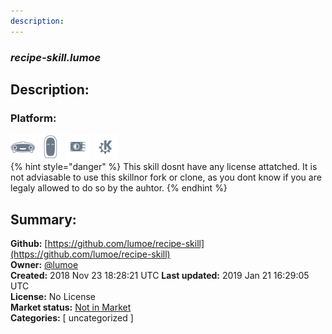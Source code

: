 ```yaml
---
description: 
---
```


### _recipe-skill.lumoe_  
## Description:  
  
  
### Platform:  
 ![Mark I](../.gitbook/assets/mark-1-icon.png)  ![Mark II](../.gitbook/assets/mark-2-icon.png)  ![Picroft](../.gitbook/assets/picroft-icon.png)  ![plasmoid](../.gitbook/assets/kde.png)   
{% hint style="danger" %}
This skill dosnt have any license attatched. It is not adviasable to use this skillnor fork or clone, as you dont know if you are legaly allowed to do so by the auhtor.
{% endhint %}
  
## Summary:  
**Github:** [https://github.com/lumoe/recipe-skill](https://github.com/lumoe/recipe-skill)  
**Owner:** [@lumoe](https://github.com/lumoe)  
**Created:** 2018 Nov 23 18:28:21 UTC  **Last updated:** 2019 Jan 21 16:29:05 UTC  
**License:** No License  
**Market status:** [Not in Market](https://market.mycroft.ai/skill/)  
**Categories:** [ uncategorized ]   
